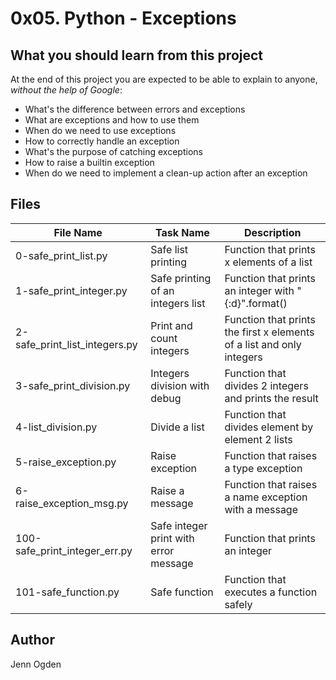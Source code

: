 # 0x05. Python - Exceptions

## What you should learn from this project
At the end of this project you are expected to be able to explain to anyone, *without the help of Google*:
* What's the difference between errors and exceptions
* What are exceptions and how to use them
* When do we need to use exceptions
* How to correctly handle an exception
* What's the purpose of catching exceptions
* How to raise a builtin exception
* When do we need to implement a clean-up action after an exception

## Files
| File Name | Task Name | Description |
| --------- | --------- | ----------- |
| 0-safe_print_list.py | Safe list printing | Function that prints x elements of a list |
| 1-safe_print_integer.py | Safe printing of an integers list | Function that prints an integer with "{:d}".format() |
| 2-safe_print_list_integers.py | Print and count integers | Function that prints the first x elements of a list and only integers |
| 3-safe_print_division.py | Integers division with debug | Function that divides 2 integers and prints the result |
| 4-list_division.py | Divide a list | Function that divides element by element 2 lists |
| 5-raise_exception.py | Raise exception | Function that raises a type exception |
| 6-raise_exception_msg.py | Raise a message | Function that raises a name exception with a message |
| 100-safe_print_integer_err.py | Safe integer print with error message | Function that prints an integer |
| 101-safe_function.py | Safe function | Function that executes a function safely |

## Author
Jenn Ogden
